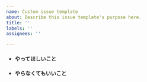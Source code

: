```yaml
---
name: Custom issue template
about: Describe this issue template's purpose here.
title: ''
labels: ''
assignees: ''

---
```


- #### やってほしいこと

- #### やらなくてもいいこと
